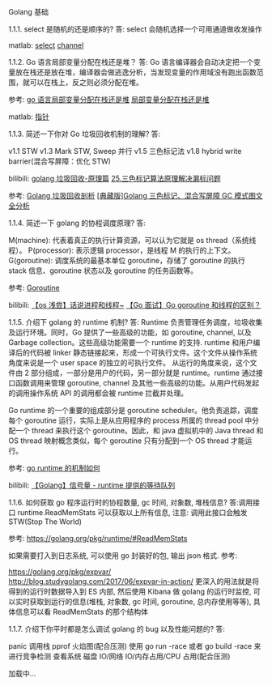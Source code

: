 Golang 基础

1.1.1. select 是随机的还是顺序的?
答: select 会随机选择一个可用通道做收发操作

matlab: [select](./select.md)
[channel](./channel.md)

1.1.2. Go 语言局部变量分配在栈还是堆？
答: Go 语言编译器会自动决定把一个变量放在栈还是放在堆，编译器会做逃逸分析，当发现变量的作用域没有跑出函数范围，就可以在栈上，反之则必须分配在堆。

参考: [go 语言局部变量分配在栈还是堆](https://www.jianshu.com/p/4e3478e9d252)
[局部变量分配在栈还是堆](./local_variable_heap_or_stack.md)

matlab: [指针](./pointer.md)

1.1.3. 简述一下你对 Go 垃圾回收机制的理解?
答:

v1.1 STW
v1.3 Mark STW, Sweep 并行
v1.5 三色标记法
v1.8 hybrid write barrier(混合写屏障：优化 STW)

bilibili: [golang 垃圾回收-原理篇](https://www.bilibili.com/video/BV1NL411A7wX)
[25.三色标记算法原理解决漏标问题](https://www.bilibili.com/video/BV1Ar4y1b7Rd)

参考: [Golang 垃圾回收剖析](http://legendtkl.com/2017/04/28/golang-gc/)
[[典藏版]Golang 三色标记、混合写屏障 GC 模式图文全分析](https://segmentfault.com/a/1190000022030353)

1.1.4. 简述一下 golang 的协程调度原理?
答:

M(machine): 代表着真正的执行计算资源，可以认为它就是 os thread（系统线程）。
P(processor): 表示逻辑 processor，是线程 M 的执行的上下文。
G(goroutine): 调度系统的最基本单位 goroutine，存储了 goroutine 的执行 stack 信息、goroutine 状态以及 goroutine 的任务函数等。

参考: [Goroutine](https://draveness.me/golang/docs/part3-runtime/ch06-concurrency/golang-goroutine/)

bilibili: [【os 浅尝】话说进程和线程~](https://www.bilibili.com/video/BV1H541187UH)
[【Go 面试】Go goroutine 和线程的区别？](https://www.bilibili.com/video/BV1Kr4y1W72a)

1.1.5. 介绍下 golang 的 runtime 机制?
答: Runtime 负责管理任务调度，垃圾收集及运行环境。同时，Go 提供了一些高级的功能，如 goroutine, channel, 以及 Garbage collection。这些高级功能需要一个 runtime 的支持. runtime 和用户编译后的代码被 linker 静态链接起来，形成一个可执行文件。这个文件从操作系统角度来说是一个 user space 的独立的可执行文件。 从运行的角度来说，这个文件由 2 部分组成，一部分是用户的代码，另一部分就是 runtime。runtime 通过接口函数调用来管理 goroutine, channel 及其他一些高级的功能。从用户代码发起的调用操作系统 API 的调用都会被 runtime 拦截并处理。

Go runtime 的一个重要的组成部分是 goroutine scheduler。他负责追踪，调度每个 goroutine 运行，实际上是从应用程序的 process 所属的 thread pool 中分配一个 thread 来执行这个 goroutine。因此，和 java 虚拟机中的 Java thread 和 OS thread 映射概念类似，每个 goroutine 只有分配到一个 OS thread 才能运行。

参考: [go runtime 的机制如何](https://blog.csdn.net/xclyfe/article/details/50562349)

bilibili: [【Golang】信号量 - runtime 提供的等待队列](https://www.bilibili.com/video/BV1ZQ4y1f7go)

1.1.6. 如何获取 go 程序运行时的协程数量, gc 时间, 对象数, 堆栈信息?
答:调用接口 runtime.ReadMemStats 可以获取以上所有信息, 注意: 调用此接口会触发 STW(Stop The World)

参考: https://golang.org/pkg/runtime/#ReadMemStats

如果需要打入到日志系统, 可以使用 go 封装好的包, 输出 json 格式. 参考:

https://golang.org/pkg/expvar/
http://blog.studygolang.com/2017/06/expvar-in-action/
更深入的用法就是将得到的运行时数据导入到 ES 内部, 然后使用 Kibana 做 golang 的运行时监控, 可以实时获取到运行的信息(堆栈, 对象数, gc 时间, goroutine, 总内存使用等等), 具体信息可以看 ReadMemStats 的那个结构体

1.1.7. 介绍下你平时都是怎么调试 golang 的 bug 以及性能问题的?
答:

panic 调用栈
pprof
火焰图(配合压测)
使用 go run -race 或者 go build -race 来进行竞争检测
查看系统 磁盘 IO/网络 IO/内存占用/CPU 占用(配合压测)

加载中...
